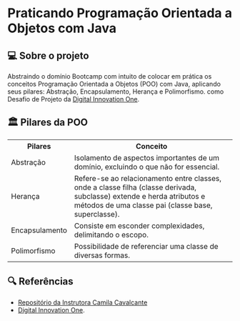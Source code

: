 # Praticando Programação Orientada a Objetos com Java

## 💻 Sobre o projeto
Abstraindo o domínio Bootcamp com intuito de colocar em prática os conceitos Programação Orientada a Objetos (POO) com Java, aplicando seus pilares: Abstração, Encapsulamento, Herança e Polimorfismo.
como Desafio de Projeto da [Digital Innovation One](https://www.dio.me/).

## 🏛 Pilares da POO 

<table>
  <tr>
    <th>Pilares</th>
    <th>Conceito</th>
  </tr>
  <tr>
    <td>Abstração</td>
    <td>Isolamento de aspectos importantes de um domínio, excluindo o que não for essencial.</td>
  </tr>
  <tr>
    <td>Herança</td>
    <td>Refere-se ao relacionamento entre classes, onde a classe filha (classe derivada, subclasse) extende e herda atributos e métodos de uma classe pai (classe base, superclasse).</td>
  </tr>
    <tr>
    <td>Encapsulamento</td>
    <td>Consiste em esconder complexidades, delimitando o escopo.</td>
  </tr>
  </tr>
    <tr>
    <td>Polimorfismo</td>
    <td>Possibilidade de referenciar uma classe de diversas formas.</td>
  </tr>
</table>

## 🔍 Referências

- [Repositório da Instrutora Camila Cavalcante](https://github.com/cami-la/desafio-poo-dio)
- [Digital Innovation One](https://www.dio.me/).
